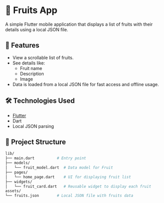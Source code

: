 # 🍓 Fruits App

A simple Flutter mobile application that displays a list of fruits with their details using a local JSON file.

## 📱 Features

- View a scrollable list of fruits.
- See details like:
  - Fruit name
  - Description
  - Image
- Data is loaded from a local JSON file for fast access and offline usage.

## 🛠️ Technologies Used

- [Flutter](https://flutter.dev/)
- Dart
- Local JSON parsing

## 📁 Project Structure

```bash
lib/
├── main.dart          # Entry point
├── models/
│   └── fruit_model.dart  # Data model for Fruit
├── pages/
│   └── home_page.dart    # UI for displaying fruit list
├── widgets/
│   └── fruit_card.dart   # Reusable widget to display each fruit
assets/
└── fruits.json        # Local JSON file with fruits data
